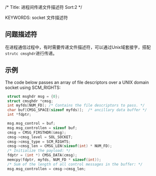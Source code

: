 /*
 Title: 进程间传递文件描述符
 Sort:2
 */
 
KEYWORDS: socket 文件描述符

## 问题描述符   
在进程通信过程中，有时需要传递文件描述符，可以通过Unix域套接字，搭配
`strutc cmsghdr`进行传递。

## 示例   

The code below passes an array of file descriptors over a UNIX domain socket using SCM_RIGHTS:

```c
 struct msghdr msg = {0};
 struct cmsghdr *cmsg;
 int myfds[NUM_FD]; /* Contains the file descriptors to pass. */
 char buf[CMSG_SPACE(sizeof myfds)];  /* ancillary data buffer */
 int *fdptr;

 msg.msg_control = buf;
 msg.msg_controllen = sizeof buf;
 cmsg = CMSG_FIRSTHDR(&msg);
 cmsg->cmsg_level = SOL_SOCKET;
 cmsg->cmsg_type = SCM_RIGHTS;
 cmsg->cmsg_len = CMSG_LEN(sizeof(int) * NUM_FD);
 /* Initialize the payload: */
 fdptr = (int *) CMSG_DATA(cmsg);
 memcpy(fdptr, myfds, NUM_FD * sizeof(int));
 /* Sum of the length of all control messages in the buffer: */
 msg.msg_controllen = cmsg->cmsg_len;
```

